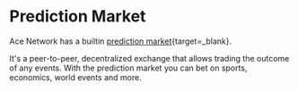 # Prediction Market

Ace Network has a builtin [prediction market][1]{target=_blank}.

It's a peer-to-peer, decentralized exchange that allows trading the outcome of
any events. With the prediction market you can bet on sports, economics, world
events and more.


[1]: https://en.wikipedia.org/wiki/Prediction_market
